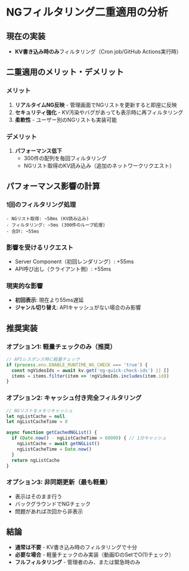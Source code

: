 # NGフィルタリング二重適用の分析

## 現在の実装
- **KV書き込み時のみ**フィルタリング（Cron job/GitHub Actions実行時）

## 二重適用のメリット・デメリット

### メリット
1. **リアルタイムNG反映** - 管理画面でNGリストを更新すると即座に反映
2. **セキュリティ強化** - KV汚染やバグがあっても表示時に再フィルタリング
3. **柔軟性** - ユーザー別のNGリストも実装可能

### デメリット
1. **パフォーマンス低下**
   - 300件の配列を毎回フィルタリング
   - NGリスト取得のKV読み込み（追加のネットワークリクエスト）

## パフォーマンス影響の計算

### 1回のフィルタリング処理
```
- NGリスト取得: ~50ms (KV読み込み)
- フィルタリング: ~5ms (300件のループ処理)
- 合計: ~55ms
```

### 影響を受けるリクエスト
- Server Component（初回レンダリング）: +55ms
- API呼び出し（クライアント側）: +55ms

### 現実的な影響
- **初回表示**: 現在より55ms遅延
- **ジャンル切り替え**: APIキャッシュがない場合のみ影響

## 推奨実装

### オプション1: 軽量チェックのみ（推奨）
```typescript
// APIレスポンス時に軽量チェック
if (process.env.ENABLE_RUNTIME_NG_CHECK === 'true') {
  const ngVideoIds = await kv.get('ng-quick-check-ids') || []
  items = items.filter(item => !ngVideoIds.includes(item.id))
}
```

### オプション2: キャッシュ付き完全フィルタリング
```typescript
// NGリストをメモリキャッシュ
let ngListCache = null
let ngListCacheTime = 0

async function getCachedNGList() {
  if (Date.now() - ngListCacheTime > 60000) { // 1分キャッシュ
    ngListCache = await getNGList()
    ngListCacheTime = Date.now()
  }
  return ngListCache
}
```

### オプション3: 非同期更新（最も軽量）
- 表示はそのまま行う
- バックグラウンドでNGチェック
- 問題があれば次回から非表示

## 結論
- **通常は不要** - KV書き込み時のフィルタリングで十分
- **必要な場合** - 軽量チェックのみ実装（動画IDのSetでO(1)チェック）
- **フルフィルタリング** - 管理者のみ、または緊急時のみ